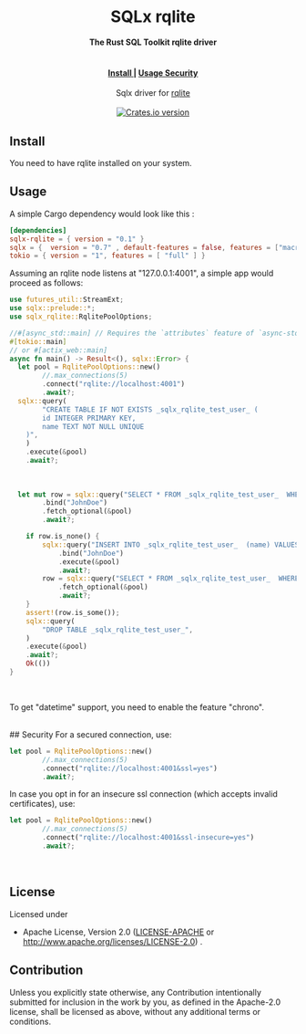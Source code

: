 <h1 align="center">SQLx rqlite</h1>
<div align="center">
 <strong>
   The Rust SQL Toolkit rqlite driver
 </strong>
</div>
<br />

<div align="center">
  <h4>
    <a href="#install">
      Install
    </a>
    <span> | </span>
    <a href="#usage">
      Usage
    </a>
    <a href="#security">
      Security
    </a>
    
  </h4>
</div>

<div align="center">
  <normal>Sqlx driver for <a href="https://rqlite.io">rqlite</a></normal>
</div>

<br />

<div align="center">
  
  <!-- Version -->
  <a href="https://crates.io/crates/sqlx-rqlite">
    <img src="https://img.shields.io/crates/v/sqlx-rqlite.svg?style=flat-square"
    alt="Crates.io version" /></a>
  
</div>

## Install

You need to have rqlite installed on your system.

## Usage

A simple Cargo dependency would look like this :

```toml
[dependencies]
sqlx-rqlite = { version = "0.1" }
sqlx = {  version = "0.7" , default-features = false, features = ["macros", "runtime-tokio", "tls-none"] }
tokio = { version = "1", features = [ "full" ] }
```

Assuming an rqlite node listens at "127.0.0.1:4001", a simple app would proceed as follows:

```rust
use futures_util::StreamExt;
use sqlx::prelude::*;
use sqlx_rqlite::RqlitePoolOptions;

//#[async_std::main] // Requires the `attributes` feature of `async-std`
#[tokio::main]
// or #[actix_web::main]
async fn main() -> Result<(), sqlx::Error> {
  let pool = RqlitePoolOptions::new()
        //.max_connections(5)
        .connect("rqlite://localhost:4001")
        .await?;
  sqlx::query(
        "CREATE TABLE IF NOT EXISTS _sqlx_rqlite_test_user_ (
        id INTEGER PRIMARY KEY,
        name TEXT NOT NULL UNIQUE
    )",
    )
    .execute(&pool)
    .await?;
    
  
    
  let mut row = sqlx::query("SELECT * FROM _sqlx_rqlite_test_user_  WHERE name = ?")
        .bind("JohnDoe")
        .fetch_optional(&pool)
        .await?;

    if row.is_none() {
        sqlx::query("INSERT INTO _sqlx_rqlite_test_user_  (name) VALUES (?);")
            .bind("JohnDoe")
            .execute(&pool)
            .await?;
        row = sqlx::query("SELECT * FROM _sqlx_rqlite_test_user_  WHERE name = 'JohnDoe'")
            .fetch_optional(&pool)
            .await?;
    }
    assert!(row.is_some());
    sqlx::query(
        "DROP TABLE _sqlx_rqlite_test_user_",
    )
    .execute(&pool)
    .await?;
    Ok(())
}
```

<br />

To get "datetime" support, you need to enable the feature "chrono".

<br />
## Security
For a secured connection, use:

```rust
let pool = RqlitePoolOptions::new()
        //.max_connections(5)
        .connect("rqlite://localhost:4001&ssl=yes")
        .await?;
```

In case you opt in for an insecure ssl connection 
(which accepts invalid certificates), use:

```rust
let pool = RqlitePoolOptions::new()
        //.max_connections(5)
        .connect("rqlite://localhost:4001&ssl-insecure=yes")
        .await?;
```

<br />

## License

Licensed under

-   Apache License, Version 2.0
    ([LICENSE-APACHE](LICENSE-APACHE) or http://www.apache.org/licenses/LICENSE-2.0)
.

## Contribution

Unless you explicitly state otherwise, any Contribution intentionally submitted
for inclusion in the work by you, as defined in the Apache-2.0 license, shall be licensed as above, without any additional terms or conditions.